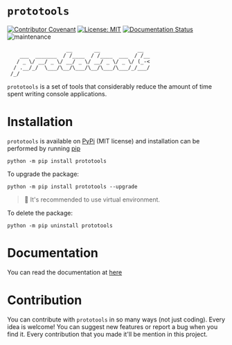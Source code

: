 # `prototools`

[![Contributor Covenant](https://img.shields.io/badge/Contributor%20Covenant-2.0-4baaaa.svg)](./code_of_conduct.md)
[![License: MIT](https://img.shields.io/badge/License-MIT-yellow.svg)](https://opensource.org/licenses/MIT)
[![Documentation Status](https://readthedocs.org/projects/prototools/badge/?version=latest)](https://prototools.readthedocs.io/es/latest/?badge=latest)
![maintenance](https://img.shields.io/maintenance/yes/2024)

                       __       __            __
        ___  _______  / /____  / /____  ___  / /__
       / _ \/ __/ _ \/ __/ _ \/ __/ _ \/ _ \/ (_-<
      / .__/_/  \___/\__/\___/\__/\___/\___/_/___/
     /_/

`prototools` is a set of tools that considerably reduce the amount of time
spent writing console applications.

# Installation

`prototools` is available on [PyPi](https://pypi.org/project/prototools/) (MIT license)
and installation can be performed by running [pip](https://docs.python.org/es/3/installing/index.html)

```
python -m pip install prototools
```

To upgrade the package:

```
python -m pip install prototools --upgrade
```

> 📝 It's recommended to use virtual environment.

To delete the package:

```
python -m pip uninstall prototools
```

# Documentation

You can read the documentation at [here](https://proto-tools.github.io/docs/)

# Contribution

You can contribute with `prototools` in so many ways (not just coding).
Every idea is welcome! You can suggest new features or report a bug when
you find it. Every contribution that you made it'll be mention in this
project.

